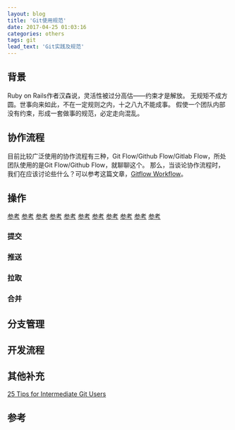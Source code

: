 ```yaml
---
layout: blog
title: 'Git使用规范'
date: 2017-04-25 01:03:16
categories: others
tags: git
lead_text: 'Git实践及规范'
---
```

## 背景
Ruby on Rails作者汉森说，灵活性被过分高估——约束才是解放。
无规矩不成方圆。世事向来如此，不在一定规则之内，十之八九不能成事。
假使一个团队内部没有约束，形成一套做事的规范，必定走向混乱。

## 协作流程
目前比较广泛使用的协作流程有三种，Git Flow/Github Flow/Gitlab Flow，所处团队使用的是Git Flow/Github Flow，就聊聊这个。
那么，当谈论协作流程时，我们在应该讨论些什么？可以参考这篇文章，[Gitflow Workflow](https://www.atlassian.com/git/tutorials/comparing-workflows/gitflow-workflow)。

## 操作
[参考](http://www.codeceo.com/article/git-standard.html)
[参考](http://developer.51cto.com/art/201512/502921.htm)
[参考](https://www.jianshu.com/p/08eef2108647)
[参考](https://zhuanlan.zhihu.com/p/23478654)
[参考](https://gist.github.com/belm/6989341)
[参考](https://ourai.ws/posts/working-with-git-in-team/?hmsr=toutiao.io&utm_medium=toutiao.io&utm_source=toutiao.io)
[参考](https://semver.org/lang/zh-CN/)
[参考](https://mp.weixin.qq.com/s?__biz=MzAwNDYwNzU2MQ==&mid=401622986&idx=1&sn=470717939914b956ac372667ed23863c&scene=2&srcid=0114ZcTNyAMH8CLwTKlj6CTN&from=timeline&isappinstalled=0#wechat_redirect)
[参考](http://www.codeceo.com/article/git-standard.html)
[参考](https://www.jianshu.com/p/3c68937586c8?utm_campaign=maleskine&utm_content=note&utm_medium=seo_notes&utm_source=recommendation)
[参考](http://developer.51cto.com/art/201512/502921.htm)

### 提交
### 推送
### 拉取
### 合并

## 分支管理
## 开发流程
## 其他补充
[25 Tips for Intermediate Git Users](https://www.andyjeffries.co.uk/25-tips-for-intermediate-git-users/)
## 参考

